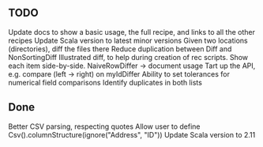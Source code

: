 
TODO
----

Update docs to show a basic usage, the full recipe, and links to all the other recipes
Update Scala version to latest minor versions
Given two locations (directories), diff the files there
Reduce duplication between Diff and NonSortingDiff
Illustrated diff, to help during creation of rec scripts. Show each item side-by-side.
NaiveRowDiffer -> document usage
Tart up the API, e.g. compare (left -> right) on myIdDiffer
Ability to set tolerances for numerical field comparisons
Identify duplicates in both lists

Done
----
Better CSV parsing, respecting quotes
Allow user to define Csv().columnStructure(ignore("Address", "ID"))
Update Scala version to 2.11


